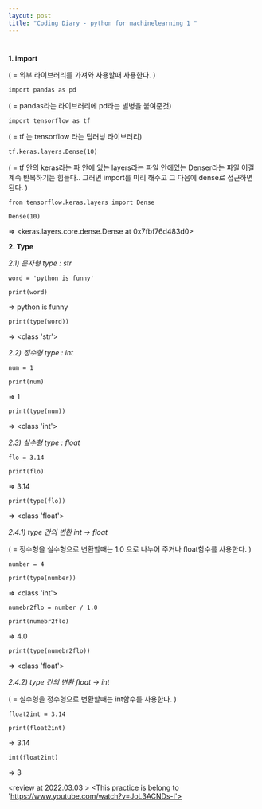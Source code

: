 ```yaml
---
layout: post
title: "Coding Diary - python for machinelearning 1 "
---
```


#



**1. import**

( = 외부 라이브러리를 가져와 사용할때 사용한다. )

    import pandas as pd 

( = pandas라는 라이브러리에 pd라는 별병을 붙여준것)

    import tensorflow as tf  

( = tf 는 tensorflow 라는 딥러닝 라이브러리)

    tf.keras.layers.Dense(10) 

( = tf 안의 keras라는 파 안에 있는 layers라는 파일 안에있는 Denser라는 파일
   이걸 계속 반복하기는 힘들다..
   그러면 import를 미리 해주고 그 다음에 dense로 접근하면 된다. )

    from tensorflow.keras.layers import Dense

    Dense(10)

=> <keras.layers.core.dense.Dense at 0x7fbf76d483d0>


**2. Type**

*2.1) 문자형 type : str*

    word = 'python is funny'

    print(word)

=> python is funny

    print(type(word)) 

=> <class 'str'>

*2.2) 정수형 type : int*

    num = 1 

    print(num)

=> 1

    print(type(num))

=> <class 'int'>

*2.3) 실수형 type : float*

    flo = 3.14

    print(flo)

=> 3.14

    print(type(flo))

=> <class 'float'>

*2.4.1) type 간의 변환 int -> float*

( = 정수형을 실수형으로 변환할때는 1.0 으로 나누어 주거나 float함수를 사용한다. )

    number = 4

    print(type(number))

=> <class 'int'>

    numebr2flo = number / 1.0

    print(numebr2flo)

=> 4.0

    print(type(numebr2flo))

=> <class 'float'>

*2.4.2) type 간의 변환 float -> int*

( = 실수형을 정수형으로 변환할때는 int함수를 사용한다. )

    float2int = 3.14

    print(float2int)

=> 3.14

    int(float2int)

=> 3


<review at 2022.03.03 >
<This practice is belong to  'https://www.youtube.com/watch?v=JoL3ACNDs-I'>
